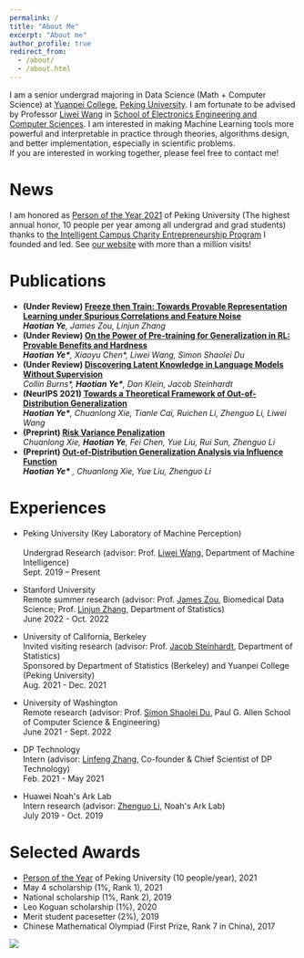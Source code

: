 ```yaml
---
permalink: /
title: "About Me"
excerpt: "About me"
author_profile: true
redirect_from: 
  - /about/
  - /about.html
---
```


I am a senior undergrad majoring in Data Science (Math + Computer Science) at [Yuanpei College](https://yuanpei.pku.edu.cn/), [Peking University](https://www.pku.edu.cn). 
I am fortunate to be advised by Professor [Liwei Wang](http://www.liweiwang-pku.com/) in [School of Electronics Engineering and Computer Sciences](https://eecs.pku.edu.cn/). 
I am interested in making Machine Learning tools more powerful and interpretable in practice through theories, algorithms design, and better implementation, especially in scientific problems. 
<br/>
If you are interested in working together, please feel free to contact me!

News
======
I am honored as [Person of the Year 2021](http://m.cyol.com/gb/articles/2021-12/28/content_XM2l5spYg.html) of Peking University (The highest annual honor, 10 people per year among all undergrad and grad students) thanks to [the Intelligent Campus Charity Entrepreneurship Program](https://github.com/Yuanpei-Intelligence) I founded and led. See [our website](https://yppf.yuanpei.pku.edu.cn) with more than a million visits! 

Publications
======
- **(Under Review) [Freeze then Train: Towards Provable Representation Learning under Spurious Correlations and Feature Noise](https://arxiv.org/abs/2210.11075)**
  <br/>
  _**Haotian Ye**, James Zou, Linjun Zhang_
- **(Under Review) [On the Power of Pre-training for Generalization in RL: Provable Benefits and Hardness](https://arxiv.org/abs/2210.10464)**
  <br/>
  _**Haotian Ye\***, Xiaoyu Chen\*, Liwei Wang, Simon Shaolei Du_
- **(Under Review) [Discovering Latent Knowledge in Language Models Without Supervision](https://arxiv.org/abs/2212.03827)**
  <br/>
  _Collin Burns\*, **Haotian Ye\***, Dan Klein, Jacob Steinhardt_
- **(NeurIPS 2021) [Towards a Theoretical Framework of Out-of-Distribution Generalization](https://arxiv.org/abs/2106.04496)**
  <br/>
  _**Haotian Ye\***, Chuanlong Xie, Tianle Cai, Ruichen Li, Zhenguo Li, Liwei Wang_
- **(Preprint) [Risk Variance Penalization](https://arxiv.org/abs/2006.07544)**
  <br/>
  _Chuanlong Xie, **Haotian Ye**, Fei Chen, Yue Liu, Rui Sun, Zhenguo Li_
- **(Preprint) [Out-of-Distribution Generalization Analysis via Influence Function](https://arxiv.org/abs/2101.08521)**
  <br/>
  _**Haotian Ye\*** , Chuanlong Xie, Yue Liu, Zhenguo Li_

Experiences
======
- Peking University (Key Laboratory of Machine Perception)	
  <br/>
  Undergrad Research (advisor: Prof. [Liwei Wang](http://www.liweiwang-pku.com/), Department of Machine Intelligence)
  <br/>
  Sept. 2019 – Present 

- Stanford University
  <br/>
  Remote summer research (advisor: Prof. [James Zou](https://www.james-zou.com/), Biomedical Data Science; Prof. [Linjun Zhang](https://linjunz.github.io/), Department of Statistics)
  <br/>
  June 2022 - Oct. 2022
- University of California, Berkeley
  <br/>
  Invited visiting research (advisor: Prof. [Jacob Steinhardt](https://jsteinhardt.stat.berkeley.edu/), Department of Statistics)
  <br/>
  Sponsored by Department of Statistics (Berkeley) and Yuanpei College (Peking University) 
  <br/>
  Aug. 2021 - Dec. 2021
- University of Washington
  <br/>
  Remote research (advisor: Prof. [Simon Shaolei Du](https://simonshaoleidu.com/), Paul G. Allen School of Computer Science & Engineering)
  <br/>
  June 2021 - Sept. 2022
- DP Technology
  <br/>
  Intern (advisor: [Linfeng Zhang](https://scholar.google.com/citations?user=jk7qwmcAAAAJ&hl=zh-CN), Co-founder & Chief Scientist of DP Technology)
  <br/>
  Feb. 2021 - May 2021
- Huawei Noah's Ark Lab
  <br/>
  Intern research (advisor: [Zhenguo Li](https://scholar.google.com/citations?user=XboZC1AAAAAJ&hl=en), Noah's Ark Lab)
  <br/>
  July 2019 - Oct. 2019


Selected Awards
======
- [Person of the Year](http://m.cyol.com/gb/articles/2021-12/28/content_XM2l5spYg.html) of Peking University (10 people/year), 2021
- May 4 scholarship (1%, Rank 1), 2021
- National scholarship (1%, Rank 2), 2019
- Leo Koguan scholarship (1%), 2020
- Merit student pacesetter (2%), 2019
- Chinese Mathematical Olympiad (First Prize, Rank 7 in China), 2017

<a href='https://clustrmaps.com/site/1bpcz'  title='Visit tracker'><img src='//clustrmaps.com/map_v2.png?cl=ffffff&w=600&t=tt&d=H_rmQ74PzdkUNlANtUmgRXjPSpOOYZFUaRnZHpKaXyE'/></a>
